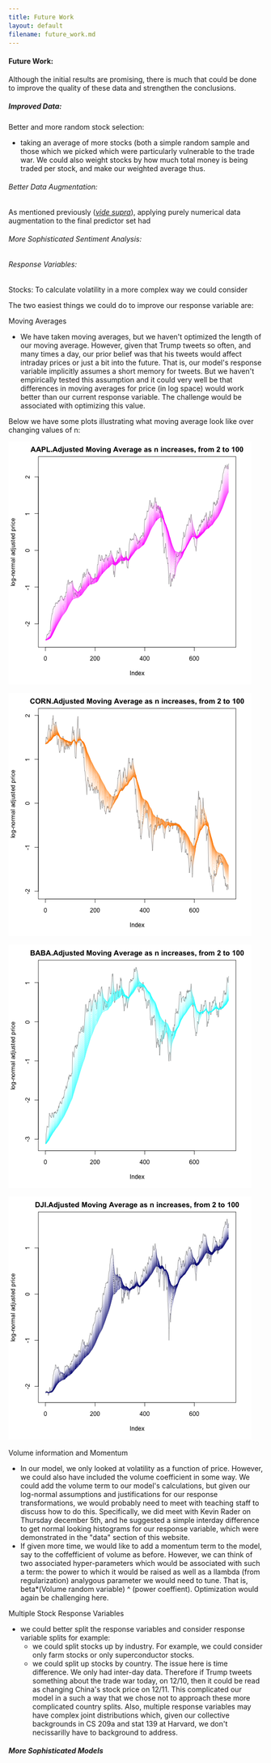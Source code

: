 ```yaml
---
title: Future Work 
layout: default
filename: future_work.md
--- 
```


#### Future Work:

Although the initial results are promising, there is much that could be done to improve the quality of these data and strengthen the conclusions. 

##### Improved Data: 

Better and more random stock selection:
 - taking an average of more stocks (both a simple random sample and those which we picked which were particularly vulnerable to the trade war. We could also weight stocks by how much total money is being traded per stock, and make our weighted average thus.

###### Better Data Augmentation:

As mentioned previously ([*vide supra*](models.md)), applying purely numerical data augmentation to the final predictor set had

###### More Sophisticated Sentiment Analysis:

###### 

###### Response Variables:

Stocks:
To calculate volatility in a more complex way we could consider 

The two easiest things we could do to improve our response variable are:

Moving Averages
 - We have taken moving averages, but we haven't optimized the length of our moving average. However, given that Trump tweets so often, and many times a day, our prior belief was that his tweets would affect intraday prices or just a bit into the future. That is, our model's response variable implicitly assumes a short memory for tweets. But we haven't empirically tested this assumption and it could very well be that differences in moving averages for price (in log space) would work better than our current response variable. The challenge would be associated with optimizing this value.
 
 Below we have some plots illustrating what moving average look like over changing values of n:
 
 ![](stocks/moving_avg_plots/AAPL_movavg.png)
 
 
 ![](stocks/moving_avg_plots/CORN_movavg.png)
 
 ![](stocks/moving_avg_plots/BABA_movavg.png)
  
 ![](stocks/moving_avg_plots/DJI_movavg.png)
 


 
 Volume information and Momentum
 - In our model, we only looked at volatility as a function of price. However, we could also have included the volume coefficient in some way. We could add the volume term to our model's calculations, but given our log-normal assumptions and justifications for our response transformations, we would probably need to meet with teaching staff to discuss how to do this. Specifically, we did meet with Kevin Rader on Thursday december 5th, and he suggested a simple interday difference to get normal looking histograms for our response variable, which were demonstrated in the "data" section of this website.
 - If given more time, we would like to add a momentum term to the model, say to the coffefficient of volume as before. However, we can think of two associated hyper-parameters which would be associated with such a term: the power to which it would be raised as well as a llambda (from regularization) analygous parameter we would need to tune. That is, beta*(Volume random variable) ^ (power coeffient). Optimization would again be challenging here.

Multiple Stock Response Variables
 - we could better split the response variables and consider response variable splits for example:
    - we could split stocks up by industry. For example, we could consider only farm stocks or only superconductor stocks.
    - we could split up stocks by country. The issue here is time difference. We only had inter-day data. Therefore if Trump tweets something about the trade war today, on 12/10, then it could be read as changing China's stock price on 12/11. This complicated our model in a such a way that we chose not to approach these more complicated country splits. Also, multiple response variables may have complex joint distributions which, given our collective backgrounds in CS 209a and stat 139 at Harvard, we don't necissarilly have to background to address.

##### More Sophisticated Models
